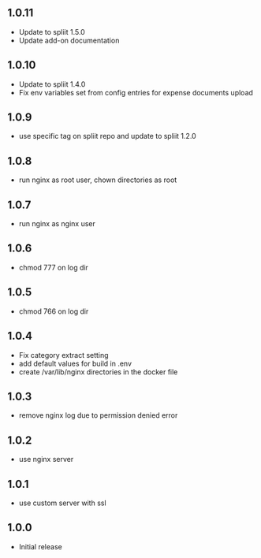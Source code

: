<!-- https://developers.home-assistant.io/docs/add-ons/presentation#keeping-a-changelog -->

## 1.0.11

- Update to spliit 1.5.0
- Update add-on documentation

## 1.0.10

- Update to spliit 1.4.0
- Fix env variables set from config entries for expense documents upload

## 1.0.9

- use specific tag on spliit repo and update to spliit 1.2.0

## 1.0.8

- run nginx as root user, chown directories as root

## 1.0.7

- run nginx as nginx user

## 1.0.6

- chmod 777 on log dir

## 1.0.5

- chmod 766 on log dir

## 1.0.4

- Fix category extract setting
- add default values for build in .env
- create /var/lib/nginx directories in the docker file

## 1.0.3

- remove nginx log due to permission denied error

## 1.0.2

- use nginx server

## 1.0.1

- use custom server with ssl

## 1.0.0

- Initial release

